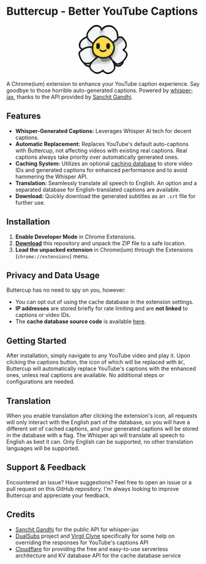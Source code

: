 # Buttercup - Better YouTube Captions

<p align="center">
  <img src="icons/icon128.png" alt="cute icon but ai generated very unfortunate"/>
</p>

A Chrome(ium) extension to enhance your YouTube caption experience. Say goodbye to those horrible auto-generated captions. 
Powered by [whisper-jax](https://github.com/sanchit-gandhi/whisper-jax), thanks to the API provided by [Sanchit Gandhi](https://github.com/sanchit-gandhi).

## Features

- **Whisper-Generated Captions:** Leverages Whisper AI tech for decent captions.
- **Automatic Replacement:** Replaces YouTube's default auto-captions with Buttercup, not affecting videos with existing real captions. Real captions always take priority over automatically generated ones.
- **Caching System:** Utilizes an optional [caching database](https://buttercup.igerman.cc) to store video IDs and generated captions for enhanced performance and to avoid hammering the Whisper API.
- **Translation:** Seamlessly translate all speech to English. An option and a separated database for English-translated captions are available. 
- **Download:** Quickly download the generated subtitles as an `.srt` file for further use.

## Installation

1. **Enable Developer Mode** in Chrome Extensions.
2. **[Download](https://github.com/iGerman00/buttercup-chrome/archive/refs/heads/main.zip)** this repository and unpack the ZIP file to a safe location.
3. **Load the unpacked extension** in Chrome(ium) through the Extensions (`chrome://extensions`) menu.

## Privacy and Data Usage

Buttercup has no need to spy on you, however:
- You can opt out of using the cache database in the extension settings.
- **IP addresses** are stored briefly for rate limiting and are **not linked** to captions or video IDs.
- The **cache database source code** is available [here](https://gist.github.com/iGerman00/0e21d4b957f1a4917f5bbb817136b83a).

## Getting Started

After installation, simply navigate to any YouTube video and play it. 
Upon clicking the captions button, the icon of which will be replaced with `BC`, Buttercup will automatically replace YouTube's captions with the enhanced ones, unless real captions are available. No additional steps or configurations are needed.

## Translation

When you enable translation after clicking the extension's icon, all requests will only interact with the English part of the database, so you will have a different set of cached captions, and your generated captions will be stored in the database with a flag.
The Whisper api will translate all speech to English as best it can.
Only English can be supported, no other translation languages will be supported.

## Support & Feedback

Encountered an issue? Have suggestions? Feel free to open an issue or a pull request on this GitHub repository. I'm always looking to improve Buttercup and appreciate your feedback.

## Credits

- [Sanchit Gandhi](https://github.com/sanchit-gandhi) for the public API for whisper-jax
- [DualSubs](https://github.com/DualSubs) project and [Virgil Clyne](https://github.com/VirgilClyne) specifically for some help on overriding the responses for YouTube's captions API
- [Cloudflare](https://cloudflare.com/) for providing the free and easy-to-use serverless architecture and KV database API for the cache database service